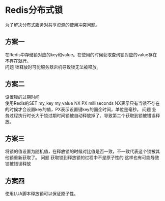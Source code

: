Redis分布式锁
============
为了解决分布式服务对共享资源的使用冲突问题。  

方案一
-----------
在Redis中存储锁对应的key和value。在使用的时候获取查询锁对应的value存在不存在就行。  
问题 锁释放时可能服务器宕机导致锁无法被释放。
  
方案二
------------
设置锁的过期时间  
使用Redis的SET my_key my_value NX PX milliseconds
NX表示只有当锁不存在的时候才会设置key的值，PX表示设置键key的国企时间，单位是毫秒。
问题 业务过程执行时长大于锁过期时间锁被自动释放掉了，导致第二个获取到锁被错误释放。
  
方案三  
------------
将锁的值设置为随机值，在释放锁的时候对比值是否一致，不一致代表这个锁被其他锁重新获取了。
问题 获取锁到释放锁的过程中不是原子性的  这样也有可能导致锁被错误释放

方案四
------------
 使用LUA脚本释放锁可以保证原子性。
